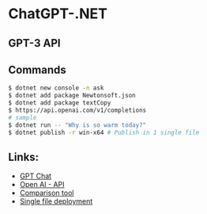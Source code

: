 # ChatGPT-.NET

## GPT-3 API

## Commands
```Bash
$ dotnet new console -n ask
$ dotnet add package Newtonsoft.json
$ dotnet add package textCopy
$ https://api.openai.com/v1/completions
# sample
$ dotnet run -- "Why is so warm today?"
$ dotnet publish -r win-x64 # Publish in 1 single file
```

## Links:
* [GPT Chat](https://chat.openai.com/chat)
* [Open AI - API](https://openai.com/api/)
* [Comparison tool](https://gpttools.com/comparisontool)
* [Single file deployment](https://learn.microsoft.com/en-us/dotnet/core/deploying/single-file/overview?WT.mc_id=DX-MVP-5004571&tabs=cli)